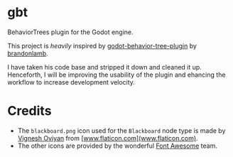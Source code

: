 # gbt

BehaviorTrees plugin for the Godot engine.

This project is _heavily_ inspired by [godot-behavior-tree-plugin](https://github.com/godot-addons/godot-behavior-tree-plugin) by [brandonlamb](https://github.com/brandonlamb).

I have taken his code base and stripped it down and cleaned it up. Henceforth, I will be improving the usability of the plugin and ehancing the workflow to increase development velocity.


# Credits

* The `blackboard.png` icon used for the `Blackboard` node type is made by [Vignesh Oviyan](https://flaticon.com/authors/vignesh-oviyan) from [www.flaticon.com](www.flaticon.com).
* The other icons are provided by the wonderful [Font Awesome](https://fontawesome.com) team.
